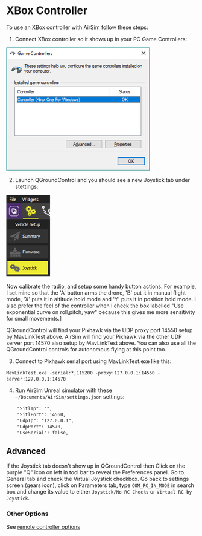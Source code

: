 # XBox Controller

To use an XBox controller with AirSim follow these steps:

1. Connect XBox controller so it shows up in your PC Game Controllers:

![Gamecontrollers](images/game_controllers.png)

2. Launch QGroundControl and you should see a new Joystick tab under stettings:

![Gamecontrollers](images/qgc_joystick.png)

Now calibrate the radio, and setup some handy button actions.  For example, I set mine so that 
the 'A' button arms the drone, 'B' put it in manual flight mode, 'X' puts it in altitude hold mode
and 'Y' puts it in position hold mode.  I also prefer the feel of the controller when I check the
box labelled "Use exponential curve on roll,pitch, yaw" because this gives me more sensitivity for
small movements.]

QGroundControl will find your Pixhawk via the UDP proxy port 14550 setup by MavLinkTest above.
AirSim will find your Pixhawk via the other UDP server port 14570 also setup by MavLinkTest above.
You can also use all the QGroundControl controls for autonomous flying at this point too.


3. Connect to Pixhawk serial port using MavLinkTest.exe like this:
````
MavLinkTest.exe -serial:*,115200 -proxy:127.0.0.1:14550 -server:127.0.0.1:14570
````

4. Run AirSim Unreal simulator with these `~/Documents/AirSim/settings.json` settings:
````
    "SitlIp": "",
    "SitlPort": 14560,
    "UdpIp": "127.0.0.1",
    "UdpPort": 14570,
    "UseSerial": false,
````

## Advanced

If the Joystick tab doesn't show up in QGroundControl then Click on the purple "Q" icon on left in tool bar to reveal the Preferences panel.
Go to General tab and check the Virtual Joystick checkbox.  Go back to settings screen (gears icon), click on Parameters tab,
type `COM_RC_IN_MODE` in search box and change its value to either `Joystick/No RC Checks` or `Virtual RC by Joystick`.

### Other Options

See [remote controller options](remote_control.md)